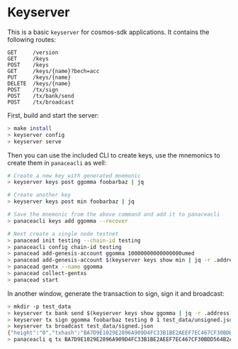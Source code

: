 # Keyserver

This is a basic `keyserver` for cosmos-sdk applications. It contains the following routes:

```
GET     /version
GET     /keys
POST    /keys
GET     /keys/{name}?bech=acc
PUT     /keys/{name}
DELETE  /keys/{name}
POST    /tx/sign
POST    /tx/bank/send
POST    /tx/broadcast
```

First, build and start the server:

```bash
> make install
> keyserver config
> keyserver serve
```

Then you can use the included CLI to create keys, use the mnemonics to create them in `panaceacli` as well:

```bash
# Create a new key with generated mnemonic
> keyserver keys post ggomma foobarbaz | jq

# Create another key
> keyserver keys post min foobarbaz | jq

# Save the mnemonic from the above command and add it to panaceacli
> panaceacli keys add ggomma --recover

# Next create a single node testnet
> panacead init testing --chain-id testing
> panaceacli config chain-id testing
> panacead add-genesis-account ggomma 10000000000000000umed
> panacead add-genesis-account $(keyserver keys show min | jq -r .address) 100000000000000umed
> panacead gentx --name ggomma
> panacead collect-gentxs
> panacead start
```

In another window, generate the transaction to sign, sign it and broadcast:
```bash
> mkdir -p test_data
> keyserver tx bank send $(keyserver keys show ggomma | jq -r .address) $(keyserver keys show min | jq -r .address) 10000umed testing "memo" 10umed > test_data/unsigned.json
> keyserver tx sign ggomma foobarbaz testing 0 1 test_data/unsigned.json > test_data/signed.json
> keyserver tx broadcast test_data/signed.json
{"height":"0","txhash":"BA7D9E1029E2896A909D4FC33B1BE2AEEF7EC467CF30BDD564B2AF94EFC579CB"}
> panaceacli q tx BA7D9E1029E2896A909D4FC33B1BE2AEEF7EC467CF30BDD564B2AF94EFC579CB
```
